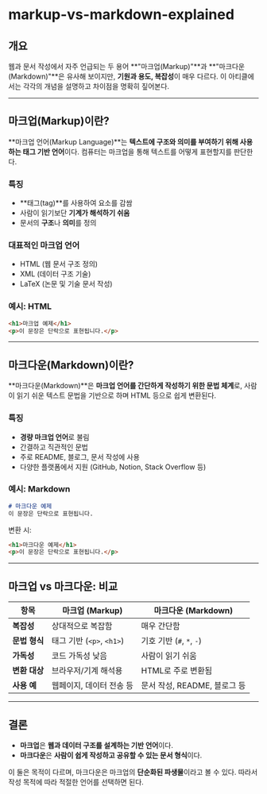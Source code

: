 # markup-vs-markdown-explained

## 개요

웹과 문서 작성에서 자주 언급되는 두 용어 \*\*"마크업(Markup)"\*\*과 \*\*"마크다운(Markdown)"\*\*은 유사해 보이지만, **기원과 용도, 복잡성**이 매우 다르다. 이 아티클에서는 각각의 개념을 설명하고 차이점을 명확히 짚어본다.

---

## 마크업(Markup)이란?

\*\*마크업 언어(Markup Language)\*\*는 **텍스트에 구조와 의미를 부여하기 위해 사용하는 태그 기반 언어**이다. 컴퓨터는 마크업을 통해 텍스트를 어떻게 표현할지를 판단한다.

### 특징

* \*\*태그(tag)\*\*를 사용하여 요소를 감쌈
* 사람이 읽기보단 **기계가 해석하기 쉬움**
* 문서의 **구조**나 **의미**를 정의

### 대표적인 마크업 언어

* HTML (웹 문서 구조 정의)
* XML (데이터 구조 기술)
* LaTeX (논문 및 기술 문서 작성)

### 예시: HTML

```html
<h1>마크업 예제</h1>
<p>이 문장은 단락으로 표현됩니다.</p>
```

---

## 마크다운(Markdown)이란?

\*\*마크다운(Markdown)\*\*은 **마크업 언어를 간단하게 작성하기 위한 문법 체계**로, 사람이 읽기 쉬운 텍스트 문법을 기반으로 하며 HTML 등으로 쉽게 변환된다.

### 특징

* **경량 마크업 언어**로 불림
* 간결하고 직관적인 문법
* 주로 README, 블로그, 문서 작성에 사용
* 다양한 플랫폼에서 지원 (GitHub, Notion, Stack Overflow 등)

### 예시: Markdown

```markdown
# 마크다운 예제
이 문장은 단락으로 표현됩니다.
```

변환 시:

```html
<h1>마크다운 예제</h1>
<p>이 문장은 단락으로 표현됩니다.</p>
```

---

## 마크업 vs 마크다운: 비교

| 항목        | 마크업 (Markup)          | 마크다운 (Markdown)       |
| --------- | --------------------- | --------------------- |
| **복잡성**   | 상대적으로 복잡함             | 매우 간단함                |
| **문법 형식** | 태그 기반 (`<p>`, `<h1>`) | 기호 기반 (`#`, `*`, `-`) |
| **가독성**   | 코드 가독성 낮음             | 사람이 읽기 쉬움             |
| **변환 대상** | 브라우저/기계 해석용           | HTML로 주로 변환됨          |
| **사용 예**  | 웹페이지, 데이터 전송 등        | 문서 작성, README, 블로그 등  |

---

## 결론

* **마크업**은 **웹과 데이터 구조를 설계하는 기반 언어**이다.
* **마크다운**은 **사람이 쉽게 작성하고 공유할 수 있는 문서 형식**이다.

이 둘은 목적이 다르며, 마크다운은 마크업의 **단순화된 파생물**이라고 볼 수 있다. 따라서 작성 목적에 따라 적절한 언어를 선택하면 된다.